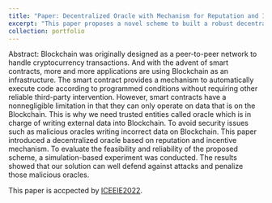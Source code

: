 ```yaml
---
title: "Paper: Decentralized Oracle with Mechanism for Reputation and Incentive"
excerpt: "This paper proposes a novel scheme to built a robust decentralized oracle system in Blockchain <br/><img src='/images/blockchain.png'>"
collection: portfolio
---
```


Abstract: Blockchain was originally designed as a peer-to-peer network to handle cryptocurrency transactions. And with the advent of smart contracts, more and more applications are using Blockchain as an infrastructure. The smart contract provides a mechanism to automatically execute code according to programmed conditions without requiring other reliable third-party intervention. However, smart contracts have a nonnegligible limitation in that they can only operate on data that is on the Blockchain. This is why we need trusted entities called oracle which is in charge of writing external data into Blockchain. To avoid security issues such as malicious oracles writing incorrect data on Blockchain. This paper introduced a decentralized oracle based on reputation and incentive mechanism. To evaluate the feasibility and reliability of the proposed scheme, a simulation-based experiment was conducted. The results showed that our solution can well defend against attacks and penalize those malicious oracles.

This paper is accpected by [ICEEIE2022](http://www.iceeieconference.com/2022/menu/home).
